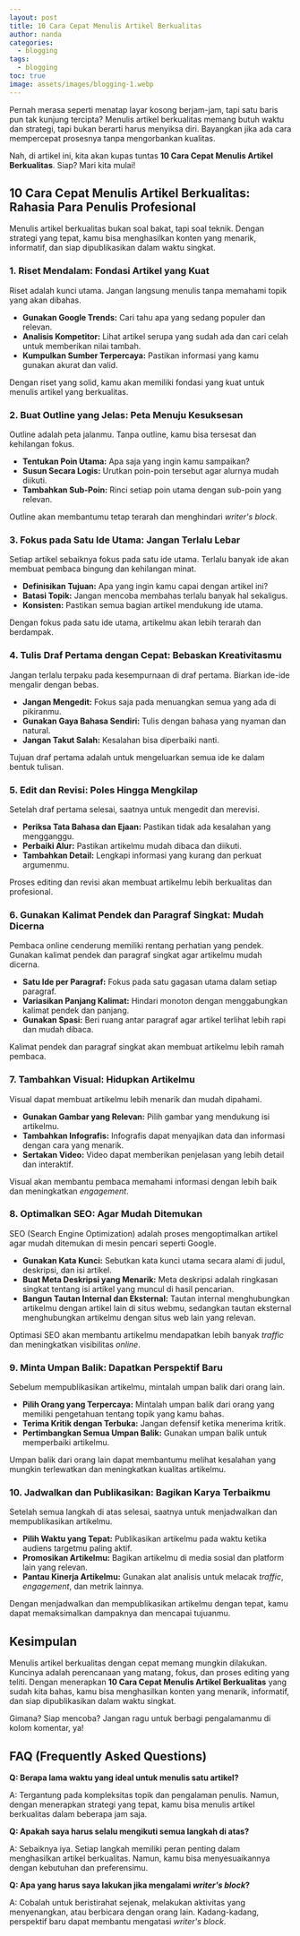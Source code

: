 ```yaml
---
layout: post
title: 10 Cara Cepat Menulis Artikel Berkualitas
author: nanda
categories:
  - blogging
tags:
  - blogging
toc: true
image: assets/images/blogging-1.webp
---
```



Pernah merasa seperti menatap layar kosong berjam-jam, tapi satu baris pun tak kunjung tercipta? Menulis artikel berkualitas memang butuh waktu dan strategi, tapi bukan berarti harus menyiksa diri. Bayangkan jika ada cara mempercepat prosesnya tanpa mengorbankan kualitas.

Nah, di artikel ini, kita akan kupas tuntas **10 Cara Cepat Menulis Artikel Berkualitas**. Siap? Mari kita mulai!

## 10 Cara Cepat Menulis Artikel Berkualitas: Rahasia Para Penulis Profesional

Menulis artikel berkualitas bukan soal bakat, tapi soal teknik. Dengan strategi yang tepat, kamu bisa menghasilkan konten yang menarik, informatif, dan siap dipublikasikan dalam waktu singkat.

### 1\. Riset Mendalam: Fondasi Artikel yang Kuat

Riset adalah kunci utama. Jangan langsung menulis tanpa memahami topik yang akan dibahas.

- **Gunakan Google Trends:** Cari tahu apa yang sedang populer dan relevan.
- **Analisis Kompetitor:** Lihat artikel serupa yang sudah ada dan cari celah untuk memberikan nilai tambah.
- **Kumpulkan Sumber Terpercaya:** Pastikan informasi yang kamu gunakan akurat dan valid.

Dengan riset yang solid, kamu akan memiliki fondasi yang kuat untuk menulis artikel yang berkualitas.

### 2\. Buat Outline yang Jelas: Peta Menuju Kesuksesan

Outline adalah peta jalanmu. Tanpa outline, kamu bisa tersesat dan kehilangan fokus.

- **Tentukan Poin Utama:** Apa saja yang ingin kamu sampaikan?
- **Susun Secara Logis:** Urutkan poin-poin tersebut agar alurnya mudah diikuti.
- **Tambahkan Sub-Poin:** Rinci setiap poin utama dengan sub-poin yang relevan.

Outline akan membantumu tetap terarah dan menghindari _writer's block_.

### 3\. Fokus pada Satu Ide Utama: Jangan Terlalu Lebar

Setiap artikel sebaiknya fokus pada satu ide utama. Terlalu banyak ide akan membuat pembaca bingung dan kehilangan minat.

- **Definisikan Tujuan:** Apa yang ingin kamu capai dengan artikel ini?
- **Batasi Topik:** Jangan mencoba membahas terlalu banyak hal sekaligus.
- **Konsisten:** Pastikan semua bagian artikel mendukung ide utama.

Dengan fokus pada satu ide utama, artikelmu akan lebih terarah dan berdampak.

### 4\. Tulis Draf Pertama dengan Cepat: Bebaskan Kreativitasmu

Jangan terlalu terpaku pada kesempurnaan di draf pertama. Biarkan ide-ide mengalir dengan bebas.

- **Jangan Mengedit:** Fokus saja pada menuangkan semua yang ada di pikiranmu.
- **Gunakan Gaya Bahasa Sendiri:** Tulis dengan bahasa yang nyaman dan natural.
- **Jangan Takut Salah:** Kesalahan bisa diperbaiki nanti.

Tujuan draf pertama adalah untuk mengeluarkan semua ide ke dalam bentuk tulisan.

### 5\. Edit dan Revisi: Poles Hingga Mengkilap

Setelah draf pertama selesai, saatnya untuk mengedit dan merevisi.

- **Periksa Tata Bahasa dan Ejaan:** Pastikan tidak ada kesalahan yang mengganggu.
- **Perbaiki Alur:** Pastikan artikelmu mudah dibaca dan diikuti.
- **Tambahkan Detail:** Lengkapi informasi yang kurang dan perkuat argumenmu.

Proses editing dan revisi akan membuat artikelmu lebih berkualitas dan profesional.

### 6\. Gunakan Kalimat Pendek dan Paragraf Singkat: Mudah Dicerna

Pembaca online cenderung memiliki rentang perhatian yang pendek. Gunakan kalimat pendek dan paragraf singkat agar artikelmu mudah dicerna.

- **Satu Ide per Paragraf:** Fokus pada satu gagasan utama dalam setiap paragraf.
- **Variasikan Panjang Kalimat:** Hindari monoton dengan menggabungkan kalimat pendek dan panjang.
- **Gunakan Spasi:** Beri ruang antar paragraf agar artikel terlihat lebih rapi dan mudah dibaca.

Kalimat pendek dan paragraf singkat akan membuat artikelmu lebih ramah pembaca.

### 7\. Tambahkan Visual: Hidupkan Artikelmu

Visual dapat membuat artikelmu lebih menarik dan mudah dipahami.

- **Gunakan Gambar yang Relevan:** Pilih gambar yang mendukung isi artikelmu.
- **Tambahkan Infografis:** Infografis dapat menyajikan data dan informasi dengan cara yang menarik.
- **Sertakan Video:** Video dapat memberikan penjelasan yang lebih detail dan interaktif.

Visual akan membantu pembaca memahami informasi dengan lebih baik dan meningkatkan _engagement_.

### 8\. Optimalkan SEO: Agar Mudah Ditemukan

SEO (Search Engine Optimization) adalah proses mengoptimalkan artikel agar mudah ditemukan di mesin pencari seperti Google.

- **Gunakan Kata Kunci:** Sebutkan kata kunci utama secara alami di judul, deskripsi, dan isi artikel.
- **Buat Meta Deskripsi yang Menarik:** Meta deskripsi adalah ringkasan singkat tentang isi artikel yang muncul di hasil pencarian.
- **Bangun Tautan Internal dan Eksternal:** Tautan internal menghubungkan artikelmu dengan artikel lain di situs webmu, sedangkan tautan eksternal menghubungkan artikelmu dengan situs web lain yang relevan.

Optimasi SEO akan membantu artikelmu mendapatkan lebih banyak _traffic_ dan meningkatkan visibilitas _online_.

### 9\. Minta Umpan Balik: Dapatkan Perspektif Baru

Sebelum mempublikasikan artikelmu, mintalah umpan balik dari orang lain.

- **Pilih Orang yang Terpercaya:** Mintalah umpan balik dari orang yang memiliki pengetahuan tentang topik yang kamu bahas.
- **Terima Kritik dengan Terbuka:** Jangan defensif ketika menerima kritik.
- **Pertimbangkan Semua Umpan Balik:** Gunakan umpan balik untuk memperbaiki artikelmu.

Umpan balik dari orang lain dapat membantumu melihat kesalahan yang mungkin terlewatkan dan meningkatkan kualitas artikelmu.

### 10\. Jadwalkan dan Publikasikan: Bagikan Karya Terbaikmu

Setelah semua langkah di atas selesai, saatnya untuk menjadwalkan dan mempublikasikan artikelmu.

- **Pilih Waktu yang Tepat:** Publikasikan artikelmu pada waktu ketika audiens targetmu paling aktif.
- **Promosikan Artikelmu:** Bagikan artikelmu di media sosial dan platform lain yang relevan.
- **Pantau Kinerja Artikelmu:** Gunakan alat analisis untuk melacak _traffic_, _engagement_, dan metrik lainnya.

Dengan menjadwalkan dan mempublikasikan artikelmu dengan tepat, kamu dapat memaksimalkan dampaknya dan mencapai tujuanmu.

## Kesimpulan

Menulis artikel berkualitas dengan cepat memang mungkin dilakukan. Kuncinya adalah perencanaan yang matang, fokus, dan proses editing yang teliti. Dengan menerapkan **10 Cara Cepat Menulis Artikel Berkualitas** yang sudah kita bahas, kamu bisa menghasilkan konten yang menarik, informatif, dan siap dipublikasikan dalam waktu singkat.

Gimana? Siap mencoba? Jangan ragu untuk berbagi pengalamanmu di kolom komentar, ya!

## FAQ (Frequently Asked Questions)

**Q: Berapa lama waktu yang ideal untuk menulis satu artikel?**

A: Tergantung pada kompleksitas topik dan pengalaman penulis. Namun, dengan menerapkan strategi yang tepat, kamu bisa menulis artikel berkualitas dalam beberapa jam saja.

**Q: Apakah saya harus selalu mengikuti semua langkah di atas?**

A: Sebaiknya iya. Setiap langkah memiliki peran penting dalam menghasilkan artikel berkualitas. Namun, kamu bisa menyesuaikannya dengan kebutuhan dan preferensimu.

**Q: Apa yang harus saya lakukan jika mengalami _writer's block_?**

A: Cobalah untuk beristirahat sejenak, melakukan aktivitas yang menyenangkan, atau berbicara dengan orang lain. Kadang-kadang, perspektif baru dapat membantu mengatasi _writer's block_.
